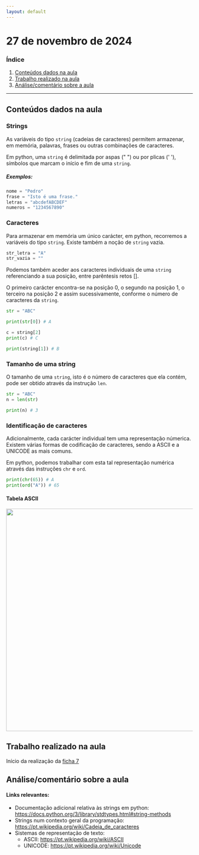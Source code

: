 ```yaml
---
layout: default
---
```


# 27 de novembro de 2024

<h3><b>Índice</b></h3>

1. [Conteúdos dados na aula](#conteúdos-dados-na-aula)
2. [Trabalho realizado na aula](#trabalho-realizado-na-aula)
3. [Análise/comentário sobre a aula](#análisecomentário-sobre-a-aula)

---

## Conteúdos dados na aula

### Strings

As variáveis do tipo `string` (cadeias de caracteres) permitem armazenar, em memória, palavras, frases ou outras combinações de caracteres.

Em python, uma `string` é delimitada por aspas (" ") ou por plicas (' '), símbolos que marcam o início e fim de uma `string`.

##### Exemplos:

```python
nome = "Pedro"
frase = "Isto é uma frase."
letras = "abcdefABCDEF"
numeros = "1234567890"
```

### Caracteres

Para armazenar em memória um único carácter, em python, recorremos a variáveis do tipo `string`. Existe também a noção de `string` vazia.

```python
str_letra = "A"
str_vazia = ""
```

Podemos também aceder aos caracteres individuais de uma `string` referenciando a sua posição, entre parêntesis retos [].

O primeiro carácter encontra-se na posição 0, o segundo na posição 1, o terceiro na posição 2 e assim sucessivamente, conforme o número de caracteres da `string`.

```python
str = "ABC"

print(str[0]) # A

c = string[2]
print(c) # C

print(string[1]) # B
```

### Tamanho de uma string

O tamanho de uma `string`, isto é o número de caracteres que ela contém, pode ser obtido através da instrução `len`.

```python
str = "ABC"
n = len(str)

print(n) # 3
```

### Identificação de caracteres

Adicionalmente, cada carácter individual tem uma representação númerica. Existem várias formas de codificação de caracteres, sendo a ASCII e a UNICODE as mais comuns.

Em python, podemos trabalhar com esta tal representação numérica através das instruções `chr` e `ord`.

```python
print(chr(65)) # A
print(ord("A")) # 65
```

#### Tabela ASCII

<img src="https://1pedroalmeida.github.io/aplicacoesinf/imgs/ascii_table.jpg" height="600"/>

## Trabalho realizado na aula

Início da realização da [ficha 7](../trabalhos/D1_PedroAlmeida_Ficha07.py)

## Análise/comentário sobre a aula

#### Links relevantes:

- Documentação adicional relativa às strings em python: <https://docs.python.org/3/library/stdtypes.html#string-methods>
- Strings num contexto geral da programação: <https://pt.wikipedia.org/wiki/Cadeia_de_caracteres>
- Sistemas de representação de texto:
    - ASCII: <https://pt.wikipedia.org/wiki/ASCII>
    - UNICODE: <https://pt.wikipedia.org/wiki/Unicode>
